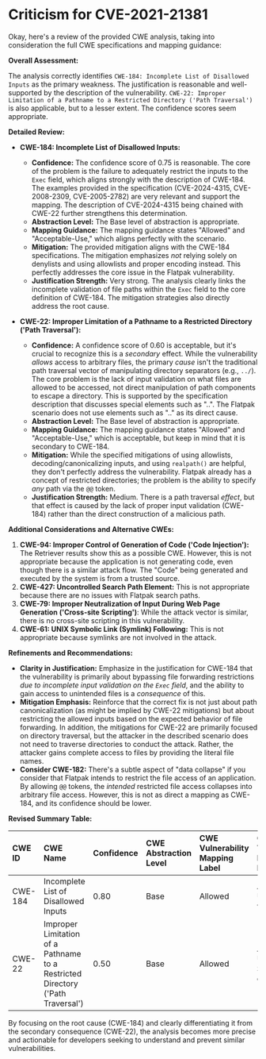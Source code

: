 # Criticism for CVE-2021-21381

Okay, here's a review of the provided CWE analysis, taking into consideration the full CWE specifications and mapping guidance:

**Overall Assessment:**

The analysis correctly identifies `CWE-184: Incomplete List of Disallowed Inputs` as the primary weakness.  The justification is reasonable and well-supported by the description of the vulnerability. `CWE-22: Improper Limitation of a Pathname to a Restricted Directory ('Path Traversal')` is also applicable, but to a lesser extent. The confidence scores seem appropriate.

**Detailed Review:**

*   **CWE-184: Incomplete List of Disallowed Inputs:**

    *   **Confidence:** The confidence score of 0.75 is reasonable. The core of the problem is the failure to adequately restrict the inputs to the `Exec` field, which aligns strongly with the description of CWE-184. The examples provided in the specification (CVE-2024-4315, CVE-2008-2309, CVE-2005-2782) are very relevant and support the mapping. The description of CVE-2024-4315 being chained with CWE-22 further strengthens this determination.
    *   **Abstraction Level:** The Base level of abstraction is appropriate.
    *   **Mapping Guidance:** The mapping guidance states "Allowed" and "Acceptable-Use," which aligns perfectly with the scenario.
    *   **Mitigation:** The provided mitigation aligns with the CWE-184 specifications. The mitigation emphasizes *not* relying solely on denylists and using allowlists and proper encoding instead. This perfectly addresses the core issue in the Flatpak vulnerability.
    *   **Justification Strength:** Very strong. The analysis clearly links the incomplete validation of file paths within the `Exec` field to the core definition of CWE-184. The mitigation strategies also directly address the root cause.

*   **CWE-22: Improper Limitation of a Pathname to a Restricted Directory ('Path Traversal'):**

    *   **Confidence:** A confidence score of 0.60 is acceptable, but it's crucial to recognize this is a *secondary* effect. While the vulnerability *allows* access to arbitrary files, the primary *cause* isn't the traditional path traversal vector of manipulating directory separators (e.g., `../`). The core problem is the lack of input validation on what files are allowed to be accessed, not direct manipulation of path components to escape a directory. This is supported by the specification description that discusses special elements such as "..". The Flatpak scenario does not use elements such as ".." as its direct cause.
    *   **Abstraction Level:** The Base level of abstraction is appropriate.
    *   **Mapping Guidance:** The mapping guidance states "Allowed" and "Acceptable-Use," which is acceptable, but keep in mind that it is secondary to CWE-184.
    *   **Mitigation:** While the specified mitigations of using allowlists, decoding/canonicalizing inputs, and using `realpath()` are helpful, they don't perfectly address the vulnerability. Flatpak already has a concept of restricted directories; the problem is the ability to specify *any* path via the `@@` token.
    *   **Justification Strength:** Medium. There is a path traversal *effect*, but that effect is caused by the lack of proper input validation (CWE-184) rather than the direct construction of a malicious path.

**Additional Considerations and Alternative CWEs:**

1.  **CWE-94: Improper Control of Generation of Code ('Code Injection'):** The Retriever results show this as a possible CWE. However, this is not appropriate because the application is not generating code, even though there is a similar attack flow. The "Code" being generated and executed by the system is from a trusted source.
2.  **CWE-427: Uncontrolled Search Path Element:** This is not appropriate because there are no issues with Flatpak search paths.
3.  **CWE-79: Improper Neutralization of Input During Web Page Generation ('Cross-site Scripting')**: While the attack vector is similar, there is no cross-site scripting in this vulnerability.
4.  **CWE-61: UNIX Symbolic Link (Symlink) Following:** This is not appropriate because symlinks are not involved in the attack.

**Refinements and Recommendations:**

*   **Clarity in Justification:** Emphasize in the justification for CWE-184 that the vulnerability is primarily about bypassing file forwarding restrictions *due to incomplete input validation on the `Exec` field*, and the ability to gain access to unintended files is a *consequence* of this.
*   **Mitigation Emphasis:** Reinforce that the correct fix is not just about path canonicalization (as might be implied by CWE-22 mitigations) but about restricting the allowed inputs based on the expected behavior of file forwarding. In addition, the mitigations for CWE-22 are primarily focused on directory traversal, but the attacker in the described scenario does not need to traverse directories to conduct the attack. Rather, the attacker gains complete access to files by providing the literal file names.
*   **Consider CWE-182:** There's a subtle aspect of "data collapse" if you consider that Flatpak intends to restrict the file access of an application. By allowing `@@` tokens, the *intended* restricted file access collapses into arbitrary file access. However, this is not as direct a mapping as CWE-184, and its confidence should be lower.

**Revised Summary Table:**

| CWE ID  | CWE Name                                                                     | Confidence | CWE Abstraction Level | CWE Vulnerability Mapping Label | CWE-Vulnerability Mapping Notes |
| :-------- | :--------------------------------------------------------------------------- | :--------- | :-------------------- | :-------------------------------- | :------------------------------ |
| CWE-184 | Incomplete List of Disallowed Inputs | 0.80       | Base                  | Allowed                         | Acceptable-Use, Primary weakness.       |
| CWE-22  | Improper Limitation of a Pathname to a Restricted Directory ('Path Traversal') | 0.50       | Base                  | Allowed                         | Acceptable-Use, Secondary effect.                    |

By focusing on the root cause (CWE-184) and clearly differentiating it from the secondary consequence (CWE-22), the analysis becomes more precise and actionable for developers seeking to understand and prevent similar vulnerabilities.